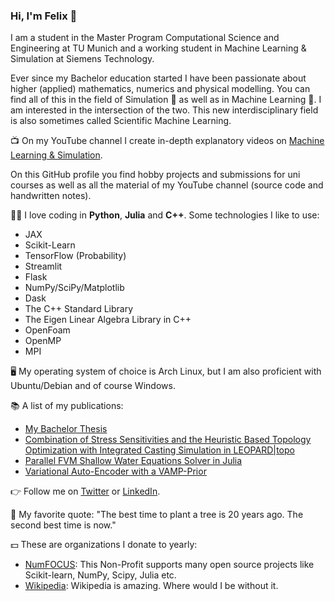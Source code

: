 ### Hi, I'm Felix 👋

I am a student in the Master Program Computational Science and Engineering at TU Munich and a working student in Machine Learning & Simulation at Siemens Technology.

Ever since my Bachelor education started I have been passionate about higher (applied) mathematics, numerics and physical modelling. You can find all of this in the field of Simulation 🌊 as well as in Machine Learning 🤖. I am interested in the intersection of the two. This new interdisciplinary field is also sometimes called Scientific Machine Learning.

📺 On my YouTube channel I create in-depth explanatory videos on [Machine Learning & Simulation](https://www.youtube.com/channel/UCh0P7KwJhuQ4vrzc3IRuw4Q).

On this GitHub profile you find hobby projects and submissions for uni courses as well as all the material of my YouTube channel (source code and handwritten notes).

🧑‍💻 I love coding in **Python**, **Julia** and **C++**. Some technologies I like to use:
* JAX
* Scikit-Learn
* TensorFlow (Probability)
* Streamlit
* Flask
* NumPy/SciPy/Matplotlib
* Dask
* The C++ Standard Library
* The Eigen Linear Algebra Library in C++
* OpenFoam
* OpenMP
* MPI

🖥️ My operating system of choice is Arch Linux, but I am also proficient with Ubuntu/Debian and of course Windows.

📚 A list of my publications:
* [My Bachelor Thesis](https://github.com/Ceyron/Ceyron/files/8056086/bachelor_thesis.pdf)
* [Combination of Stress Sensitivities and the Heuristic Based Topology
Optimization with Integrated Casting Simulation in LEOPARD|topo](https://github.com/Ceyron/Ceyron/files/7971570/adjoint_sensitivities_topology_optimization.pdf)
* [Parallel FVM Shallow Water Equations Solver in Julia](https://github.com/Ceyron/Ceyron/files/8056091/shallow_water_equations_julia.pdf)
* [Variational Auto-Encoder with a VAMP-Prior](https://github.com/Ceyron/Ceyron/files/8056094/advanced_machine_learning_project_work.pdf)

👉 Follow me on [Twitter](https://twitter.com/felix_m_koehler) or [LinkedIn](www.linkedin.com/in/felix-koehler).

💬 My favorite quote: "The best time to plant a tree is 20 years ago. The second best time is now."

💵 These are organizations I donate to yearly:
* [NumFOCUS](https://numfocus.org/donate): This Non-Profit supports many open source projects like Scikit-learn, NumPy, Scipy, Julia etc.
* [Wikipedia](https://donate.wikimedia.org): Wikipedia is amazing. Where would I be without it.
